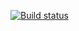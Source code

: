 [![Build status](https://ci.appveyor.com/api/projects/status/9jbk52pnrrdx76yx?svg=true)](https://ci.appveyor.com/project/SMarinichev/postman)

